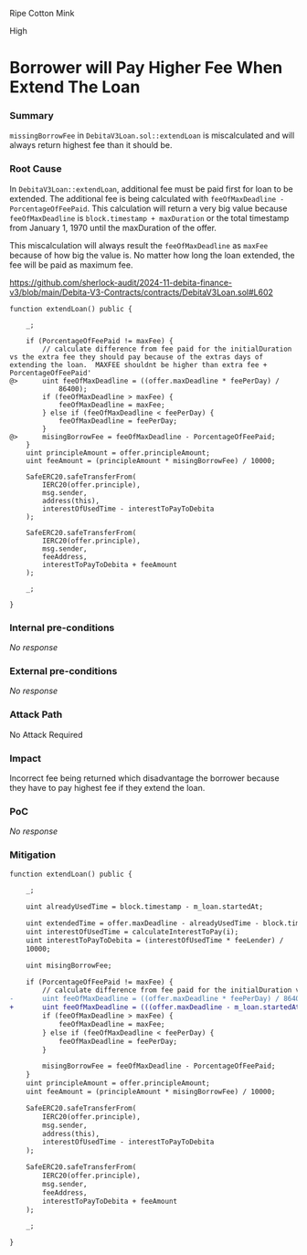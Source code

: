 Ripe Cotton Mink

High

# Borrower will Pay Higher Fee When Extend The Loan

### Summary

`missingBorrowFee` in `DebitaV3Loan.sol::extendLoan` is miscalculated and will always return highest fee than it should be.


### Root Cause

In `DebitaV3Loan::extendLoan`, additional fee must be paid first for loan to be extended. The additional fee is being calculated with `feeOfMaxDeadline - PorcentageOfFeePaid`. This calculation will return a very big value because `feeOfMaxDeadline` is `block.timestamp + maxDuration` or the total timestamp from January 1, 1970 until the maxDuration of the offer.

This miscalculation will always result the `feeOfMaxDeadline` as `maxFee` because of how big the value is. No matter how long the loan extended, the fee will be paid as maximum fee.

https://github.com/sherlock-audit/2024-11-debita-finance-v3/blob/main/Debita-V3-Contracts/contracts/DebitaV3Loan.sol#L602

```solidity
function extendLoan() public {

    _;

    if (PorcentageOfFeePaid != maxFee) {
        // calculate difference from fee paid for the initialDuration vs the extra fee they should pay because of the extras days of extending the loan.  MAXFEE shouldnt be higher than extra fee + PorcentageOfFeePaid'
@>      uint feeOfMaxDeadline = ((offer.maxDeadline * feePerDay) /
            86400);
        if (feeOfMaxDeadline > maxFee) {
            feeOfMaxDeadline = maxFee;
        } else if (feeOfMaxDeadline < feePerDay) {
            feeOfMaxDeadline = feePerDay;
        }
@>      misingBorrowFee = feeOfMaxDeadline - PorcentageOfFeePaid;
    }
    uint principleAmount = offer.principleAmount;
    uint feeAmount = (principleAmount * misingBorrowFee) / 10000;

    SafeERC20.safeTransferFrom(
        IERC20(offer.principle),
        msg.sender,
        address(this),
        interestOfUsedTime - interestToPayToDebita
    );

    SafeERC20.safeTransferFrom(
        IERC20(offer.principle),
        msg.sender,
        feeAddress,
        interestToPayToDebita + feeAmount
    );

    _;

}
```

### Internal pre-conditions

_No response_

### External pre-conditions

_No response_

### Attack Path

No Attack Required

### Impact

Incorrect fee being returned which disadvantage the borrower because they have to pay highest fee if they extend the loan.


### PoC

_No response_

### Mitigation

```diff
function extendLoan() public {

    _;

    uint alreadyUsedTime = block.timestamp - m_loan.startedAt;

    uint extendedTime = offer.maxDeadline - alreadyUsedTime - block.timestamp;
    uint interestOfUsedTime = calculateInterestToPay(i);
    uint interestToPayToDebita = (interestOfUsedTime * feeLender) /
    10000;

    uint misingBorrowFee;

    if (PorcentageOfFeePaid != maxFee) {
        // calculate difference from fee paid for the initialDuration vs the extra fee they should pay because of the extras days of extending the loan.  MAXFEE shouldnt be higher than extra fee + PorcentageOfFeePaid'
-       uint feeOfMaxDeadline = ((offer.maxDeadline * feePerDay) / 86400);
+       uint feeOfMaxDeadline = (((offer.maxDeadline - m_loan.startedAt) * feePerDay) / 86400);
        if (feeOfMaxDeadline > maxFee) {
            feeOfMaxDeadline = maxFee;
        } else if (feeOfMaxDeadline < feePerDay) {
            feeOfMaxDeadline = feePerDay;
        }

        misingBorrowFee = feeOfMaxDeadline - PorcentageOfFeePaid;
    }
    uint principleAmount = offer.principleAmount;
    uint feeAmount = (principleAmount * misingBorrowFee) / 10000;

    SafeERC20.safeTransferFrom(
        IERC20(offer.principle),
        msg.sender,
        address(this),
        interestOfUsedTime - interestToPayToDebita
    );

    SafeERC20.safeTransferFrom(
        IERC20(offer.principle),
        msg.sender,
        feeAddress,
        interestToPayToDebita + feeAmount
    );

    _;

}
```